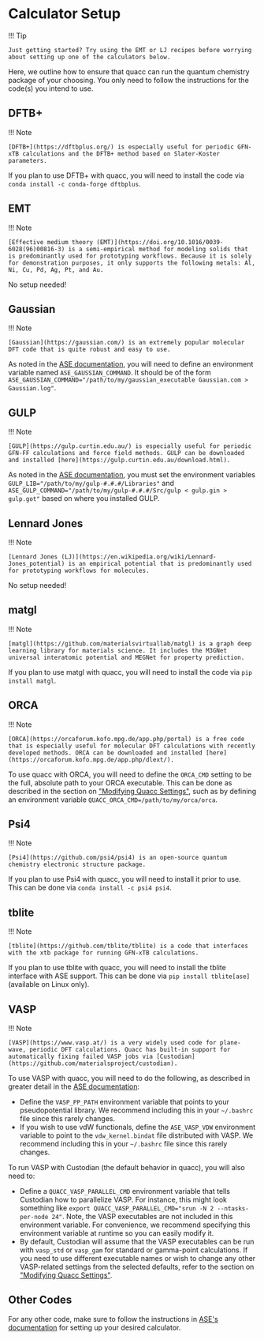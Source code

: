 # Calculator Setup

!!! Tip

    Just getting started? Try using the EMT or LJ recipes before worrying about setting up one of the calculators below.

Here, we outline how to ensure that quacc can run the quantum chemistry package of your choosing. You only need to follow the instructions for the code(s) you intend to use.

## DFTB+

!!! Note

    [DFTB+](https://dftbplus.org/) is especially useful for periodic GFN-xTB calculations and the DFTB+ method based on Slater-Koster parameters.

If you plan to use DFTB+ with quacc, you will need to install the code via `conda install -c conda-forge dftbplus`.

## EMT

!!! Note

    [Effective medium theory (EMT)](https://doi.org/10.1016/0039-6028(96)00816-3) is a semi-empirical method for modeling solids that is predominantly used for prototyping workflows. Because it is solely for demonstration purposes, it only supports the following metals: Al, Ni, Cu, Pd, Ag, Pt, and Au.

No setup needed!

## Gaussian

!!! Note

    [Gaussian](https://gaussian.com/) is an extremely popular molecular DFT code that is quite robust and easy to use.

As noted in the [ASE documentation](https://wiki.fysik.dtu.dk/ase/ase/calculators/gaussian.html), you will need to define an environment variable named `ASE_GAUSSIAN_COMMAND`. It should be of the form `ASE_GAUSSIAN_COMMAND="/path/to/my/gaussian_executable Gaussian.com > Gaussian.log"`.

## GULP

!!! Note

    [GULP](https://gulp.curtin.edu.au/) is especially useful for periodic GFN-FF calculations and force field methods. GULP can be downloaded and installed [here](https://gulp.curtin.edu.au/download.html).

As noted in the [ASE documentation](https://wiki.fysik.dtu.dk/ase/ase/calculators/gulp.html), you must set the environment variables `GULP_LIB="/path/to/my/gulp-#.#.#/Libraries"` and `ASE_GULP_COMMAND="/path/to/my/gulp-#.#.#/Src/gulp < gulp.gin > gulp.got"` based on where you installed GULP.

## Lennard Jones

!!! Note

    [Lennard Jones (LJ)](https://en.wikipedia.org/wiki/Lennard-Jones_potential) is an empirical potential that is predominantly used for prototyping workflows for molecules.

No setup needed!

## matgl

!!! Note

    [matgl](https://github.com/materialsvirtuallab/matgl) is a graph deep learning library for materials science. It includes the M3GNet universal interatomic potential and MEGNet for property prediction.

If you plan to use matgl with quacc, you will need to install the code via `pip install matgl`.

## ORCA

!!! Note

    [ORCA](https://orcaforum.kofo.mpg.de/app.php/portal) is a free code that is especially useful for molecular DFT calculations with recently developed methods. ORCA can be downloaded and installed [here](https://orcaforum.kofo.mpg.de/app.php/dlext/).

To use quacc with ORCA, you will need to define the `ORCA_CMD` setting to be the full, absolute path to your ORCA executable. This can be done as described in the section on ["Modifying Quacc Settings"](../user/settings.md), such as by defining an environment variable `QUACC_ORCA_CMD=/path/to/my/orca/orca`.

## Psi4

!!! Note

    [Psi4](https://github.com/psi4/psi4) is an open-source quantum chemistry electronic structure package.

If you plan to use Psi4 with quacc, you will need to install it prior to use. This can be done via `conda install -c psi4 psi4`.

## tblite

!!! Note

    [tblite](https://github.com/tblite/tblite) is a code that interfaces with the xtb package for running GFN-xTB calculations.

If you plan to use tblite with quacc, you will need to install the tblite interface with ASE support. This can be done via `pip install tblite[ase]` (available on Linux only).

## VASP

!!! Note

    [VASP](https://www.vasp.at/) is a very widely used code for plane-wave, periodic DFT calculations. Quacc has built-in support for automatically fixing failed VASP jobs via [Custodian](https://github.com/materialsproject/custodian).

To use VASP with quacc, you will need to do the following, as described in greater detail in the [ASE documentation](https://wiki.fysik.dtu.dk/ase/ase/calculators/vasp.html#pseudopotentials):

- Define the `VASP_PP_PATH` environment variable that points to your pseudopotential library. We recommend including this in your `~/.bashrc` file since this rarely changes.
- If you wish to use vdW functionals, define the `ASE_VASP_VDW` environment variable to point to the `vdw_kernel.bindat` file distributed with VASP. We recommend including this in your `~/.bashrc` file since this rarely changes.

To run VASP with Custodian (the default behavior in quacc), you will also need to:

- Define a `QUACC_VASP_PARALLEL_CMD` environment variable that tells Custodian how to parallelize VASP. For instance, this might look something like `export QUACC_VASP_PARALLEL_CMD="srun -N 2 --ntasks-per-node 24"`. Note, the VASP executables are not included in this environment variable. For convenience, we recommend specifying this environment variable at runtime so you can easily modify it.
- By default, Custodian will assume that the VASP executables can be run with `vasp_std` or `vasp_gam` for standard or gamma-point calculations. If you need to use different executable names or wish to change any other VASP-related settings from the selected defaults, refer to the section on ["Modifying Quacc Settings"](../user/settings.md).

## Other Codes

For any other code, make sure to follow the instructions in [ASE's documentation](https://wiki.fysik.dtu.dk/ase/ase/calculators/calculators.html#supported-calculators) for setting up your desired calculator.
